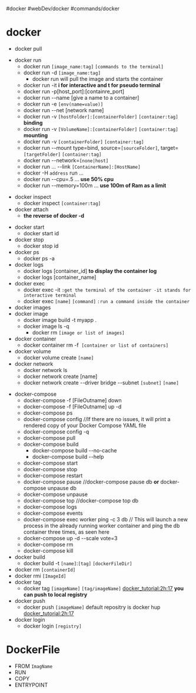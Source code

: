#docker #webDev/docker #commands/docker
# docker
* docker pull
- docker run
	- docker run `[image_name:tag]` `[commands to the terminal]`
	- docker run -d `[image_name:tag]`
		- docker run will pull the image and starts the container
	- docker run -it **i for interactive and t for pseudo terminal**
	* docker run -p\[host_port\]:\[containre_port\]
	* docker run --name \[give a name to a container\]
	* docker run -e `[env(name=value)]`
	* docker run --net \[network name\]
	* docker run -v `[hostFolder]:[containerFolder]` `[container:tag]` **binding**
	* docker run -v `[VolumeName]:[containerFolder]` `[container:tag]` **mounting**
	* docker run -v `[containerFolder]` `[container:tag]` 
	* docker run --mount type=bind, source=`[sourceFolder]`, target=`[targetFolder]` `[container:tag]`
	* docker run --network=`[none|host]`
	* docker run ... --link `[ContainerName]:[HostName]`
	* docker -H `address` run ...
	* docker run --cpu=.5 ... **use 50% cpu**
	* docker run --memory=100m ... **use 100m of Ram as a limit**
* docker inspect
	* docker inspect `[container:tag]`
* docker attach
	* **the reverse of docker -d**
- docker start
	- docker start id
- docker stop
	- docker stop id
- docker ps
	- docker ps -a
- docker logs
	- docker logs \[container_id\] **to display the container log**
	- docker logs \[container_name\]
- docker exec
	- docker exec -it `:get the terminal of the container -it stands for interactive terminal `
	- docker exec `[name]` `[command]` `:run a command inside the container`
- docker images
- docker image
	- docker image build -t myapp .
	- docker image ls -q
		- docker rm `[image or list of images]`
- docker container
	- docker container rm -f  `[container or list of containers]`
- docker volume
	- docker volume create `[name]`
- docker network
	- docker network ls
	- docker network create \[name\]
	- docker network create --driver bridge --subnet `[subnet]` `[name]`
* docker-compose
	* docker-compose -f \[FileOutname\] down
	* docker-compose -f \[FileOutname\] up -d
	* docker-compose ps
	* docker-compose config //If there are no issues, it will print a rendered copy of your Docker Compose YAML file
	* docker-compose config -q
	* docker-compose pull
	* docker-compose build
		* docker-compose build --no-cache
		* docker-compose build --help
	* docker-compose start
	- docker-compose stop
	- docker-compose restart
	- docker-compose pause //docker-compose pause db **or** docker-compose unpause db
	- docker-compose unpause
	- docker-compose top //docker-compose top db
	- docker-compose logs
	- docker-compose events
	- docker-compose exec worker ping -c 3 db // This will launch a new process in the already running worker container and ping the db container three times, as seen here
	- docker-compose up -d --scale vote=3
	- docker-compose rm
	- docker-compose kill
* docker build
	* docker build -t `[name]`:`[tag]` `[dockerFileDir]`
* docker rm `[containerId]`
* docker rmi `[ImageId]`
* docker tag
	* docker tag `[imageName]` `[tag/imageName]`  [docker_tutorial:2h:17](https://www.youtube.com/watch?v=3c-iBn73dDE&t=2910s&ab_channel=TechWorldwithNana) **you can push to local registry**
* docker push
	* docker push `[imageName]` default repositry is docker hup  [docker_tutorial:2h:17](https://www.youtube.com/watch?v=3c-iBn73dDE&t=2910s&ab_channel=TechWorldwithNana)
* docker login
	* docker login `[registry]`


# DockerFile
* FROM `ImagName`
* RUN
* COPY
* ENTRYPOINT